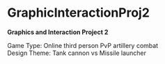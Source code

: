 # GraphicInteractionProj2
<b>Graphics and Interaction Project 2</b>

Game Type: Online third person PvP artillery combat
<br>Design Theme: Tank cannon vs Missile launcher

